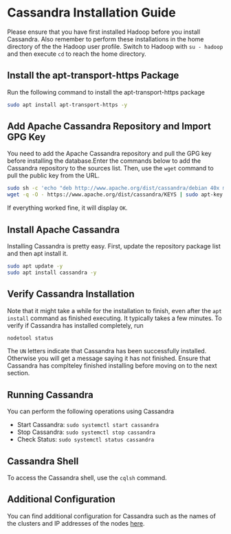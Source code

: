 # Cassandra Installation Guide
Please ensure that you have first installed Hadoop before you install Cassandra. Also remember to perform these installations in the home directory of the the Hadoop user profile. Switch to Hadoop with ```su - hadoop``` and then execute ```cd``` to reach the home directory.

## Install the apt-transport-https Package
Run the following command to install the apt-transport-https package
```bash
sudo apt install apt-transport-https -y
```

## Add Apache Cassandra Repository and Import GPG Key
You need to add the Apache Cassandra repository and pull the GPG key before installing the database.Enter the commands below to add the Cassandra repository to the sources list. Then, use the ```wget``` command to pull the public key from the URL.
```bash
sudo sh -c 'echo "deb http://www.apache.org/dist/cassandra/debian 40x main" > /etc/apt/sources.list.d/cassandra.list'
wget -q -O - https://www.apache.org/dist/cassandra/KEYS | sudo apt-key add -
```
If everything worked fine, it will display ```OK```.

## Install Apache Cassandra
Installing Cassandra is pretty easy. First, update the repository package list and then apt install it.
```bash
sudo apt update -y
sudo apt install cassandra -y
```

## Verify Cassandra Installation
Note that it might take a while for the installation to finish, even after the ```apt install``` command as finished executing. It typically takes a few minutes. 
To verify if Cassandra has installed completely, run
```bash
nodetool status
```
The ```UN``` letters indicate that Cassandra has been successfully installed. Otherwise you will get a message saying it has not finished. Ensure that Cassandra has complteley finished installing before moving on to the next section.

## Running Cassandra

You can perform the following operations using Cassandra
* Start Cassandra: ```sudo systemctl start cassandra```
* Stop Cassandra: ```sudo systemctl stop cassandra```
* Check Status: ```sudo systemctl status cassandra```

## Cassandra Shell
To access the Cassandra shell, use the ```cqlsh``` command.

## Additional Configuration
You can find additional configuration for Cassandra such as the names of the clusters and IP addresses of the nodes [here](https://phoenixnap.com/kb/install-cassandra-on-ubuntu).
